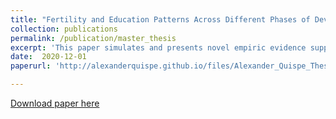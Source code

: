 ```yaml
---
title: "Fertility and Education Patterns Across Different Phases of Development"
collection: publications
permalink: /publication/master_thesis
excerpt: 'This paper simulates and presents novel empiric evidence supporting the fertility dynamics model’s main conclusions from Ohinata and Varvarigos (2020). This model proposes that an N-shaped curve can represent the relationship between fertility and human capital with three stages.'
date:  2020-12-01
paperurl: 'http://alexanderquispe.github.io/files/Alexander_Quispe_Thesis.pdf'

---
```


[Download paper here](http://alexanderquispe.github.io/files/Alexander_Quispe_Thesis.pdf)
